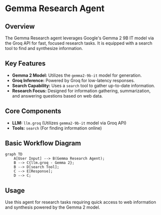 # Gemma Research Agent

## Overview

The Gemma Research agent leverages Google's Gemma 2 9B IT model via the Groq API for fast, focused research tasks. It is equipped with a search tool to find and synthesize information.

## Key Features

- **Gemma 2 Model:** Utilizes the `gemma2-9b-it` model for generation.
- **Groq Inference:** Powered by Groq for low-latency responses.
- **Search Capability:** Uses a `search` tool to gather up-to-date information.
- **Research Focus:** Designed for information gathering, summarization, and answering questions based on web data.

## Core Components

- **LLM:** `llm.groq` (Utilizes `gemma2-9b-it` model via Groq API)
- **Tools:** `search` (For finding information online)

## Basic Workflow Diagram

```mermaid
graph TD
    A[User Input] --> B(Gemma Research Agent);
    B --> C{llm.groq - Gemma 2};
    B --> D[search Tool];
    C --> E[Response];
    D --> C;
```

## Usage

Use this agent for research tasks requiring quick access to web information and synthesis powered by the Gemma 2 model.
